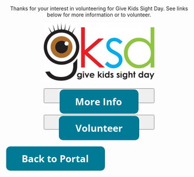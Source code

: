 
<html lang="en">

<head>
<style>
#button1{
width: 300px;
height: 40px;

}
#button2{
width: 300px;
height: 40px;
}
  
  #button1 , #button2 {
display:inline-block;
/* additional code */
}
</style>

<meta charset="utf-8">
<meta name="Give Kids Sight Day">

 <title>Give Kids Sight Day</title>
</head>
<body>
<center>
  <p>Thanks for your interest in volunteering for Give Kids Sight Day. See links below for more information or to volunteer.</p>
  <img src="Images/GKSDLogo.jpg">
 <p><a href="https://www.childrenfirstpa.org/resource/give-kids-sight-day/"><button type="button more-info" id="button1" ><img src="Images/button_more-info.png" alt="More Info"></button></a>
 <a href="https://www.signupgenius.com/go/4090849aaaa22aaff2-give6"><button type="button volunteer-button" id="button2"><img src="Images/button_volunteer.png" alt="
   Volunteer"></button></a></p>
  </center>
  <p>
    <a href="volunteer.readby4th.org"><img src="Images/button_back-to-portal.png" alt="Go Back"></a>
</body>
</html>
